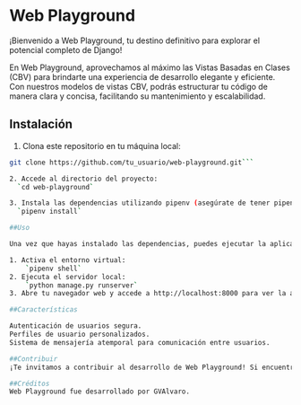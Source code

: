 # Web Playground

¡Bienvenido a Web Playground, tu destino definitivo para explorar el potencial completo de Django!

En Web Playground, aprovechamos al máximo las Vistas Basadas en Clases (CBV) para brindarte una experiencia de desarrollo elegante y eficiente. Con nuestros modelos de vistas CBV, podrás estructurar tu código de manera clara y concisa, facilitando su mantenimiento y escalabilidad.

## Instalación

1. Clona este repositorio en tu máquina local:

```bash
git clone https://github.com/tu_usuario/web-playground.git```

2. Accede al directorio del proyecto:
  `cd web-playground`

3. Instala las dependencias utilizando pipenv (asegúrate de tener pipenv instalado previamente):
  `pipenv install`

##Uso

Una vez que hayas instalado las dependencias, puedes ejecutar la aplicación localmente. Asegúrate de tener Python y pipenv instalados en tu sistema.

1. Activa el entorno virtual:
    `pipenv shell`
2. Ejecuta el servidor local:
    `python manage.py runserver`
3. Abre tu navegador web y accede a http://localhost:8000 para ver la aplicación en funcionamiento.

##Características

Autenticación de usuarios segura.
Perfiles de usuario personalizados.
Sistema de mensajería atemporal para comunicación entre usuarios.

##Contribuir
¡Te invitamos a contribuir al desarrollo de Web Playground! Si encuentras algún error o tienes ideas para mejorar la aplicación, por favor abre un issue o envía un pull request.

##Créditos
Web Playground fue desarrollado por GVAlvaro.
